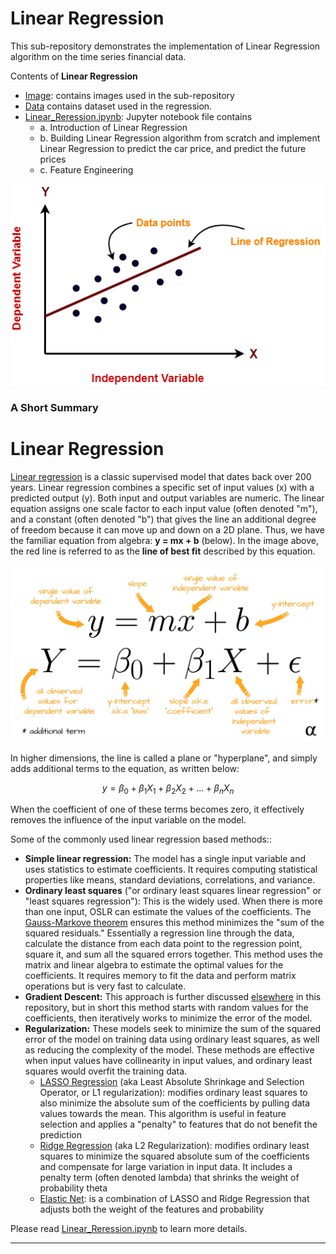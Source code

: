 # Linear Regression

This sub-repository demonstrates the implementation of Linear Regression algorithm on the time series financial data.

Contents of **Linear Regression**

* [Image](https://cdn.analyticsvidhya.com/wp-content/uploads/2021/05/2.3.png): contains images used in the sub-repository
* [Data](https://github.com/ppunia74/INDE-577_Fall2022/tree/main/SupervisedLearning/Linear%20Regression/Datasets) contains dataset used in the regression.
* [Linear_Reression.ipynb](https://github.com/ppunia74/INDE-577_Fall2022/blob/main/SupervisedLearning/Linear%20Regression/Linear_Regression.ipynb): Jupyter notebook file contains
  * a. Introduction of Linear Regression
  * b. Building Linear Regression algorithm from scratch and implement Linear Regression to predict the car price, and predict the future prices
  * c.  Feature Engineering

![image](https://github.com/ppunia74/INDE-577_Fall2022/blob/main/SupervisedLearning/Linear%20Regression/Image/linear-regression.png)

### A Short Summary

# Linear Regression

[Linear regression](https://en.wikipedia.org/wiki/Linear_regression) is a classic supervised model that dates back over 200 years. Linear regression combines a specific set of input values (x) with a predicted output (y). Both input and output variables are numeric. The linear equation assigns one scale factor to each input value (often denoted "m"), and a constant (often denoted "b") that gives the line an additional degree of freedom because it can move up and down on a 2D plane. Thus, we have the familiar equation from algebra: **y = mx + b** (below). In the image above, the red line is referred to as the **line of best fit** described by this equation.

![image](https://github.com/ppunia74/INDE-577_Fall2022/blob/main/SupervisedLearning/Linear%20Regression/Image/regression-equation.jpeg)

In higher dimensions, the line is called a plane or "hyperplane", and simply adds additional terms to the equation, as written below:

$$y = \beta_0 + \beta_1X_1 + \beta_2X_2 + ... + \beta_nX_n$$


When the coefficient of one of these terms becomes zero, it effectively removes the influence of the input variable on the model.

Some of the commonly used linear regression based methods::
- **Simple linear regression:** The model has a single input variable and uses statistics to estimate coefficients. It requires computing statistical properties like means, standard deviations, correlations, and variance. 
- **Ordinary least squares** ("or ordinary least squares linear regression" or "least squares regression"): This is the widely used. When there is more than one input, OSLR can estimate the values of the coefficients. The [Gauss-Markove theorem](https://en.wikipedia.org/wiki/Gauss%E2%80%93Markov_theorem) ensures this method minimizes the "sum of the squared residuals." Essentially a regression line through the data, calculate the distance from each data point to the regression point, square it, and sum all the squared errors together. This method uses the matrix and linear algebra to estimate the optimal values for the coefficients. It requires memory to fit the data and perform matrix operations but is very fast to calculate.
- **Gradient Descent:** This approach is further discussed [elsewhere](https://github.com/ppunia74/INDE-577/blob/main/supervised%20learning/1%20-%20gradient%20descent/README.md) in this repository, but in short this method starts with random values for the coefficients, then iteratively works to minimize the error of the model.
- **Regularization:** These models seek to minimize the sum of the squared error of the model on training data using ordinary least squares, as well as reducing the complexity of the model. These methods are effective when input values have collinearity in input values, and ordinary least squares would overfit the training data.
  - [LASSO Regression](https://en.wikipedia.org/wiki/Lasso_(statistics)) (aka Least Absolute Shrinkage and Selection Operator, or L1 regularization): modifies ordinary least squares to also minimize the absolute sum of the coefficients by pulling data values towards the mean. This algorithm is useful in feature selection and applies a "penalty" to features that do not benefit the prediction
  - [Ridge Regression](https://en.wikipedia.org/wiki/Tikhonov_regularization) (aka L2 Regularization): modifies ordinary least squares to minimize the squared absolute sum of the coefficients and compensate for large variation in input data. It includes a penalty term (often denoted lambda) that shrinks the weight of probability theta
  - [Elastic Net](https://en.wikipedia.org/wiki/Elastic_net_regularization): is a combination of LASSO and Ridge Regression that adjusts both the weight of the features and probability


Please read [Linear_Reression.ipynb](https://github.com/ppunia74/INDE-577_Fall2022/blob/main/SupervisedLearning/Linear%20Regression/Linear_Regression.ipynb) to learn more details.

---